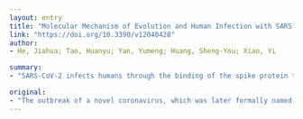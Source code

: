 ```yaml
---
layout: entry
title: "Molecular Mechanism of Evolution and Human Infection with SARS-CoV-2"
link: "https://doi.org/10.3390/v12040428"
author:
- He, Jiahua; Tao, Huanyu; Yan, Yumeng; Huang, Sheng-You; Xiao, Yi

summary:
- "SARS-CoV-2 infects humans through the binding of the spike protein to ACE2. Previous studies showed that SARS CoV-2 is highly homologous to SARS. This is due to the emergence of a novel coronavirus. It has caused a worldwide public health crisis. We have systematically studied the molecular mechanisms of human infection. The findings would be beneficial for the disease prevention and drug/vaccine development."

original:
- "The outbreak of a novel coronavirus, which was later formally named the severe acute respiratory coronavirus 2 (SARS-CoV-2), has caused a worldwide public health crisis. Previous studies showed that SARS-CoV-2 is highly homologous to SARS-CoV and infects humans through the binding of the spike protein to ACE2. Here, we have systematically studied the molecular mechanisms of human infection with SARS-CoV-2 and SARS-CoV by protein-protein docking and MD simulations. It was found that SARS-CoV-2 binds ACE2 with a higher affinity than SARS-CoV, which may partly explain that SARS-CoV-2 is much more infectious than SARS-CoV. In addition, the spike protein of SARS-CoV-2 has a significantly lower free energy than that of SARS-CoV, suggesting that SARS-CoV-2 is more stable and may survive a higher temperature than SARS-CoV. This provides insights into the evolution of SARS-CoV-2 because SARS-like coronaviruses have originated in bats. Our computation also suggested that the RBD-ACE2 binding for SARS-CoV-2 is much more temperature-sensitive than that for SARS-CoV. Thus, it is expected that SARS-CoV-2 would decrease its infection ability much faster than SARS-CoV when the temperature rises. These findings would be beneficial for the disease prevention and drug/vaccine development of SARS-CoV-2."
---
```


